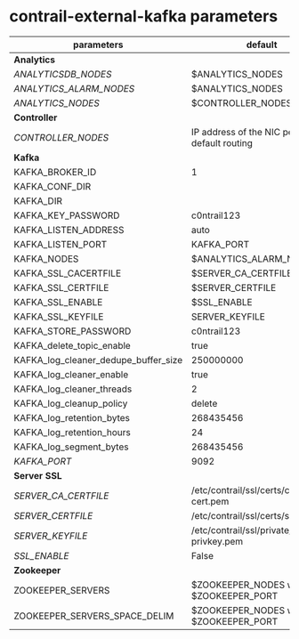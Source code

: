 # contrail-external-kafka parameters

| parameters                           | default                                        |
| ------------------------------------ | ---------------------------------------------- |
| **Analytics**                        |                                                |
| *ANALYTICSDB_NODES*                  | $ANALYTICS_NODES                               |
| *ANALYTICS_ALARM_NODES*              | $ANALYTICS_NODES                               |
| *ANALYTICS_NODES*                    | $CONTROLLER_NODES                              |
| **Controller**                       |                                                |
| *CONTROLLER_NODES*                   | IP address of the NIC performs default routing |
| **Kafka**                            |                                                |
| KAFKA_BROKER_ID                      | 1                                              |
| KAFKA_CONF_DIR                       |                                                |
| KAFKA_DIR                            |                                                |
| KAFKA_KEY_PASSWORD                   | c0ntrail123                                    |
| KAFKA_LISTEN_ADDRESS                 | auto                                           |
| KAFKA_LISTEN_PORT                    | KAFKA_PORT                                     |
| KAFKA_NODES                          | $ANALYTICS_ALARM_NODES                         |
| KAFKA_SSL_CACERTFILE                 | $SERVER_CA_CERTFILE                            |
| KAFKA_SSL_CERTFILE                   | $SERVER_CERTFILE                               |
| KAFKA_SSL_ENABLE                     | $SSL_ENABLE                                    |
| KAFKA_SSL_KEYFILE                    | SERVER_KEYFILE                                 |
| KAFKA_STORE_PASSWORD                 | c0ntrail123                                    |
| KAFKA_delete_topic_enable            | true                                           |
| KAFKA_log_cleaner_dedupe_buffer_size | 250000000                                      |
| KAFKA_log_cleaner_enable             | true                                           |
| KAFKA_log_cleaner_threads            | 2                                              |
| KAFKA_log_cleanup_policy             | delete                                         |
| KAFKA_log_retention_bytes            | 268435456                                      |
| KAFKA_log_retention_hours            | 24                                             |
| KAFKA_log_segment_bytes              | 268435456                                      |
| *KAFKA_PORT*                         | 9092                                           |
| **Server SSL**                       |                                                |
| *SERVER_CA_CERTFILE*                 | /etc/contrail/ssl/certs/ca-cert.pem            |
| *SERVER_CERTFILE*                    | /etc/contrail/ssl/certs/server.pem             |
| *SERVER_KEYFILE*                     | /etc/contrail/ssl/private/server-privkey.pem   |
| *SSL_ENABLE*                         | False                                          |
| **Zookeeper**                        |                                                |
| ZOOKEEPER_SERVERS                    | $ZOOKEEPER_NODES with $ZOOKEEPER_PORT          |
| ZOOKEEPER_SERVERS_SPACE_DELIM        | $ZOOKEEPER_NODES with $ZOOKEEPER_PORT          |